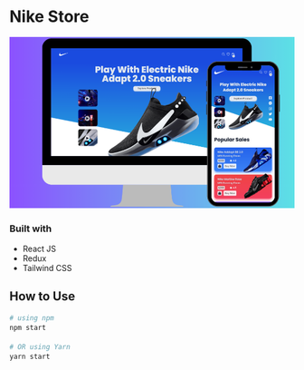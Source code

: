 # Nike Store

![Design WEB and Mobile](./src/nike-store.png)

### Built with

- React JS
- Redux
- Tailwind CSS


## How to Use

```bash
# using npm
npm start

# OR using Yarn
yarn start
```


